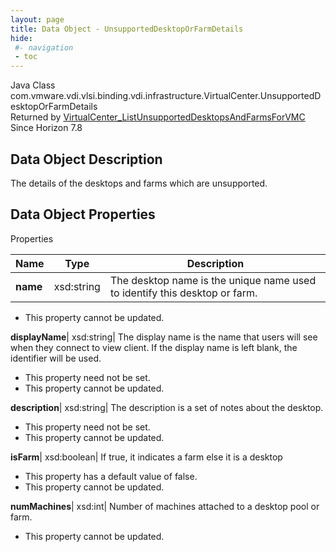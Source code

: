 ```yaml
---
layout: page
title: Data Object - UnsupportedDesktopOrFarmDetails
hide:
 #- navigation
 - toc
---
```






Java Class
    com.vmware.vdi.vlsi.binding.vdi.infrastructure.VirtualCenter.UnsupportedDesktopOrFarmDetails  
Returned by
     [VirtualCenter_ListUnsupportedDesktopsAndFarmsForVMC](vdi.infrastructure.VirtualCenter.md#listUnsupportedDesktopsAndFarmsForVMC)  
Since 
    Horizon 7.8

## Data Object Description 

The details of the desktops and farms which are unsupported. 

## Data Object Properties

Properties

Name |  Type |  Description   
---|---|---  
**name**|  xsd:string|  The desktop name is the unique name used to identify this desktop or farm.   


 * This property cannot be updated.

  
**displayName**|  xsd:string|  The display name is the name that users will see when they connect to view client. If the display name is left blank, the identifier will be used.   


 * This property need not be set.
 * This property cannot be updated.

  
**description**|  xsd:string|  The description is a set of notes about the desktop.   


 * This property need not be set.
 * This property cannot be updated.

  
**isFarm**|  xsd:boolean|  If true, it indicates a farm else it is a desktop   


  * This property has a default value of false.
 * This property cannot be updated.

  
**numMachines**|  xsd:int|  Number of machines attached to a desktop pool or farm.   


 * This property cannot be updated.

  
  
  
   
  
  

